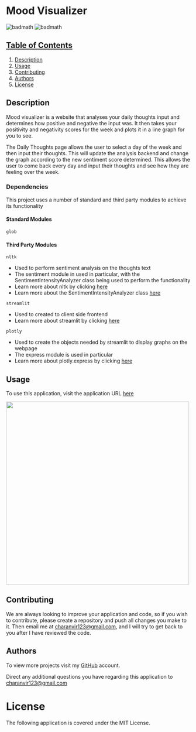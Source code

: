 # Mood Visualizer

![badmath](https://img.shields.io/badge/License-MIT-blue) ![badmath](https://img.shields.io/badge/Version-1.0-purple)

## <u>Table of Contents</u>

1. [Description](#Description)
2. [Usage](#Usage)
3. [Contributing](#Contributing)
4. [Authors](#Authors)
5. [License](#License)

## Description

Mood visualizer is a website that analyses your daily thoughts input and determines how positive and negative the input
was. It then takes your positivity and negativity scores for the week and plots it in a line graph for you to see.

The Daily Thoughts page allows the user to select a day of the week and then input their thoughts. This will update the
analysis backend and change the graph according to the new sentiment score determined. This allows the user to come back
every day and input their thoughts and see how they are feeling over the week.

### Dependencies

This project uses a number of standard and third party modules to achieve its functionality

#### Standard Modules

```glob```

#### Third Party Modules

```nltk```

- Used to perform sentiment analysis on the thoughts text
- The sentiment module in used in particular, with the SentimentIntensityAnalyzer class being used to perform the
  functionality
- Learn more about nltk by clicking [here](https://www.nltk.org/)
- Learn more about the SentimentIntensityAnalyzer
  class [here](https://www.nltk.org/api/nltk.sentiment.SentimentIntensityAnalyzer.html?highlight=sentimentintensity#nltk.sentiment.SentimentIntensityAnalyzer)

```streamlit```

- Used to created to client side frontend
- Learn more about streamlit by clicking [here](https://docs.streamlit.io/)

```plotly```

- Used to create the objects needed by streamlit to display graphs on the webpage
- The express module is used in particular
- Learn more about plotly.express by clicking [here](https://plotly.com/python/plotly-express/)

## Usage

To use this application, visit the application URL
[here](https://moodvisualizer.streamlit.app/)

<img src="images/1.png" width="500">

## Contributing

We are always looking to improve your application and code, so if you wish to contribute, please create a repository and
push all changes you make to it. Then email me at charanvir123@gmail.com, and I will try to get back to you after I have
reviewed the code.

## Authors

To view more projects visit my [GitHub](https://github.com/Charanvir) account.

Direct any additional questions you have regarding this application to charanvir123@gmail.com

# License

The following application is covered under the MIT License.